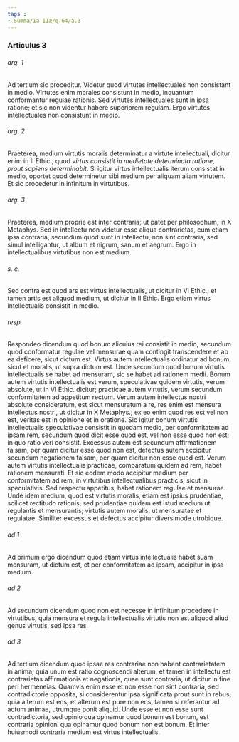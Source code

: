 ```yaml
---
tags : 
- Summa/Ia-IIæ/q.64/a.3
---
```


### Articulus 3

###### arg. 1
Ad tertium sic proceditur. Videtur quod virtutes intellectuales non consistant in medio. Virtutes enim morales consistunt in medio, inquantum conformantur regulae rationis. Sed virtutes intellectuales sunt in ipsa ratione; et sic non videntur habere superiorem regulam. Ergo virtutes intellectuales non consistunt in medio.

###### arg. 2
Praeterea, medium virtutis moralis determinatur a virtute intellectuali, dicitur enim in II Ethic., quod *virtus consistit in medietate determinata ratione, prout sapiens determinabit*. Si igitur virtus intellectualis iterum consistat in medio, oportet quod determinetur sibi medium per aliquam aliam virtutem. Et sic procedetur in infinitum in virtutibus.

###### arg. 3
Praeterea, medium proprie est inter contraria; ut patet per philosophum, in X Metaphys. Sed in intellectu non videtur esse aliqua contrarietas, cum etiam ipsa contraria, secundum quod sunt in intellectu, non sint contraria, sed simul intelligantur, ut album et nigrum, sanum et aegrum. Ergo in intellectualibus virtutibus non est medium.

###### s. c.
Sed contra est quod ars est virtus intellectualis, ut dicitur in VI Ethic.; et tamen artis est aliquod medium, ut dicitur in II Ethic. Ergo etiam virtus intellectualis consistit in medio.

###### resp.
Respondeo dicendum quod bonum alicuius rei consistit in medio, secundum quod conformatur regulae vel mensurae quam contingit transcendere et ab ea deficere, sicut dictum est. Virtus autem intellectualis ordinatur ad bonum, sicut et moralis, ut supra dictum est. Unde secundum quod bonum virtutis intellectualis se habet ad mensuram, sic se habet ad rationem medii. Bonum autem virtutis intellectualis est verum, speculativae quidem virtutis, verum absolute, ut in VI Ethic. dicitur; practicae autem virtutis, verum secundum conformitatem ad appetitum rectum. Verum autem intellectus nostri absolute consideratum, est sicut mensuratum a re, res enim est mensura intellectus nostri, ut dicitur in X Metaphys.; ex eo enim quod res est vel non est, veritas est in opinione et in oratione. Sic igitur bonum virtutis intellectualis speculativae consistit in quodam medio, per conformitatem ad ipsam rem, secundum quod dicit esse quod est, vel non esse quod non est; in quo ratio veri consistit. Excessus autem est secundum affirmationem falsam, per quam dicitur esse quod non est, defectus autem accipitur secundum negationem falsam, per quam dicitur non esse quod est. Verum autem virtutis intellectualis practicae, comparatum quidem ad rem, habet rationem mensurati. Et sic eodem modo accipitur medium per conformitatem ad rem, in virtutibus intellectualibus practicis, sicut in speculativis. Sed respectu appetitus, habet rationem regulae et mensurae. Unde idem medium, quod est virtutis moralis, etiam est ipsius prudentiae, scilicet rectitudo rationis, sed prudentiae quidem est istud medium ut regulantis et mensurantis; virtutis autem moralis, ut mensuratae et regulatae. Similiter excessus et defectus accipitur diversimode utrobique.

###### ad 1
Ad primum ergo dicendum quod etiam virtus intellectualis habet suam mensuram, ut dictum est, et per conformitatem ad ipsam, accipitur in ipsa medium.

###### ad 2
Ad secundum dicendum quod non est necesse in infinitum procedere in virtutibus, quia mensura et regula intellectualis virtutis non est aliquod aliud genus virtutis, sed ipsa res.

###### ad 3
Ad tertium dicendum quod ipsae res contrariae non habent contrarietatem in anima, quia unum est ratio cognoscendi alterum, et tamen in intellectu est contrarietas affirmationis et negationis, quae sunt contraria, ut dicitur in fine peri hermeneias. Quamvis enim esse et non esse non sint contraria, sed contradictorie opposita, si considerentur ipsa significata prout sunt in rebus, quia alterum est ens, et alterum est pure non ens, tamen si referantur ad actum animae, utrumque ponit aliquid. Unde esse et non esse sunt contradictoria, sed opinio qua opinamur quod bonum est bonum, est contraria opinioni qua opinamur quod bonum non est bonum. Et inter huiusmodi contraria medium est virtus intellectualis.

